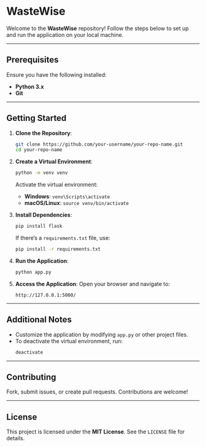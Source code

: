 # WasteWise

Welcome to the **WasteWise** repository! Follow the steps below to set up and run the application on your local machine.

---

## Prerequisites

Ensure you have the following installed:
- **Python 3.x**
- **Git**

---

## Getting Started

1. **Clone the Repository**:
    ```bash
    git clone https://github.com/your-username/your-repo-name.git
    cd your-repo-name
    ```

2. **Create a Virtual Environment**:
    ```bash
    python -m venv venv
    ```

    Activate the virtual environment:
    - **Windows**: `venv\Scripts\activate`
    - **macOS/Linux**: `source venv/bin/activate`

3. **Install Dependencies**:
    ```bash
    pip install flask
    ```

    If there’s a `requirements.txt` file, use:
    ```bash
    pip install -r requirements.txt
    ```

4. **Run the Application**:
    ```bash
    python app.py
    ```

5. **Access the Application**:
    Open your browser and navigate to:
    ```
    http://127.0.0.1:5000/
    ```

---

## Additional Notes

- Customize the application by modifying `app.py` or other project files.
- To deactivate the virtual environment, run:
    ```bash
    deactivate
    ```

---

## Contributing

Fork, submit issues, or create pull requests. Contributions are welcome!

---

## License

This project is licensed under the **MIT License**. See the `LICENSE` file for details.
